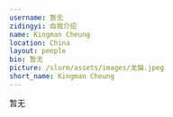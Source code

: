 ```yaml
---
username: 暂无
zidingyi: 自我介绍
name: Kingman Cheung
location: China
layout: people
bio: 暂无
picture: /slurm/assets/images/龙猫.jpeg
short_name: Kingman Cheung
---
```


暂无

